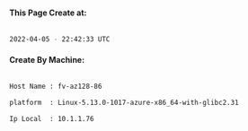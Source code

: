 
   
#### This Page Create at:

```bash

2022-04-05 - 22:42:33 UTC

```

#### Create By Machine:

```bash

Host Name : fv-az128-86

platform  : Linux-5.13.0-1017-azure-x86_64-with-glibc2.31

Ip Local  : 10.1.1.76

```

